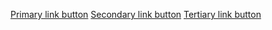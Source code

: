 <a href="#" class="au-btn au-btn--block">Primary link button</a>
<a href="#" class="au-btn au-btn--secondary au-btn--block">Secondary link button</a>
<a href="#" class="au-btn au-btn--tertiary au-btn--block">Tertiary link button</a>
